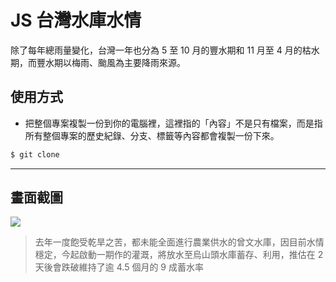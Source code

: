 # JS 台灣水庫水情

除了每年總雨量變化，台灣一年也分為 5 至 10 月的豐水期和 11 月至 4 月的枯水期，而豐水期以梅雨、颱風為主要降雨來源。

## 使用方式
- 把整個專案複製一份到你的電腦裡，這裡指的「內容」不是只有檔案，而是指所有整個專案的歷史紀錄、分支、標籤等內容都會複製一份下來。
```sh
$ git clone
```

----

## 畫面截圖
![](https://i.imgur.com/9VWGofT.png)
> 去年一度飽受乾旱之苦，都未能全面進行農業供水的曾文水庫，因目前水情穩定，今起啟動一期作的灌溉，將放水至烏山頭水庫蓄存、利用，推估在 2 天後會跌破維持了逾 4.5 個月的 9 成蓄水率
